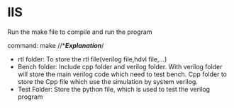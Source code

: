 # IIS
Run the make file to compile and run the program

command: make
//******Explanation*****/
- rtl folder: To store the rtl file(verilog file,hdvl file,...)
- Bench folder: Include cpp folder and verilog folder. With verilog folder will store the main verilog code which need to test bench. Cpp folder to store the Cpp file which use the simulation by system verilog.
- Test Folder: Store the python file, which is used to test the verilog program

